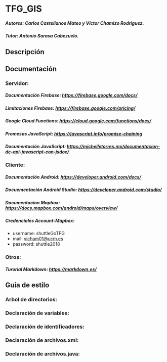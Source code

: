 # TFG_GIS

##### Autores: Carlos Castellanos Mateo y Víctor Chamizo Rodriguez.
##### Tutor: Antonio Sarasa Cabezuelo.


## Descripción


## Documentación

### Servidor:
##### Documentación Firebase: https://firebase.google.com/docs/
##### Limitaciones Firebase: https://firebase.google.com/pricing/
##### Google Cloud Functions: https://cloud.google.com/functions/docs/
##### Promesas JavaScript: https://javascript.info/promise-chaining
##### Documentación JavaScript: https://michelletorres.mx/documentacion-de-api-javascript-con-jsdoc/

### Cliente:
##### Documentación Android: https://developer.android.com/docs/
##### Docuementación Android Studio: https://developer.android.com/studio/
##### Documentacion Mapbox: https://docs.mapbox.com/android/maps/overview/
##### Credenciales Account-Mapbox:
- username: shuttleGoTFG
- mail: vicham01@ucm.es
- password: shuttle2018

### Otros:
##### Turorial Markdown: https://markdown.es/


## Guia de estilo
### Arbol de directorios:
### Declaración de variables:
### Declaración de identificadores:
### Declaración de archivos.xml:
### Declaración de archivos.java:
